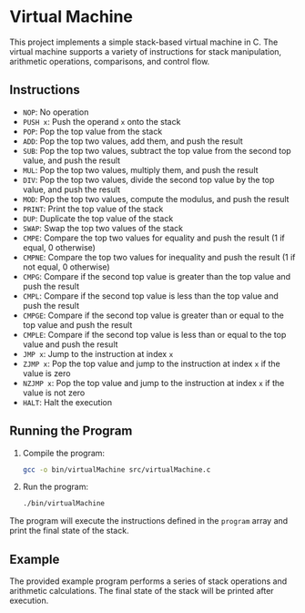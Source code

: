 # Virtual Machine

This project implements a simple stack-based virtual machine in C. The virtual machine supports a variety of instructions for stack manipulation, arithmetic operations, comparisons, and control flow.

## Instructions

- `NOP`: No operation
- `PUSH x`: Push the operand `x` onto the stack
- `POP`: Pop the top value from the stack
- `ADD`: Pop the top two values, add them, and push the result
- `SUB`: Pop the top two values, subtract the top value from the second top value, and push the result
- `MUL`: Pop the top two values, multiply them, and push the result
- `DIV`: Pop the top two values, divide the second top value by the top value, and push the result
- `MOD`: Pop the top two values, compute the modulus, and push the result
- `PRINT`: Print the top value of the stack
- `DUP`: Duplicate the top value of the stack
- `SWAP`: Swap the top two values of the stack
- `CMPE`: Compare the top two values for equality and push the result (1 if equal, 0 otherwise)
- `CMPNE`: Compare the top two values for inequality and push the result (1 if not equal, 0 otherwise)
- `CMPG`: Compare if the second top value is greater than the top value and push the result
- `CMPL`: Compare if the second top value is less than the top value and push the result
- `CMPGE`: Compare if the second top value is greater than or equal to the top value and push the result
- `CMPLE`: Compare if the second top value is less than or equal to the top value and push the result
- `JMP x`: Jump to the instruction at index `x`
- `ZJMP x`: Pop the top value and jump to the instruction at index `x` if the value is zero
- `NZJMP x`: Pop the top value and jump to the instruction at index `x` if the value is not zero
- `HALT`: Halt the execution

## Running the Program

1. Compile the program:
    ```sh
    gcc -o bin/virtualMachine src/virtualMachine.c
    ```

2. Run the program:
    ```sh
    ./bin/virtualMachine
    ```

The program will execute the instructions defined in the `program` array and print the final state of the stack.

## Example

The provided example program performs a series of stack operations and arithmetic calculations. The final state of the stack will be printed after execution.
